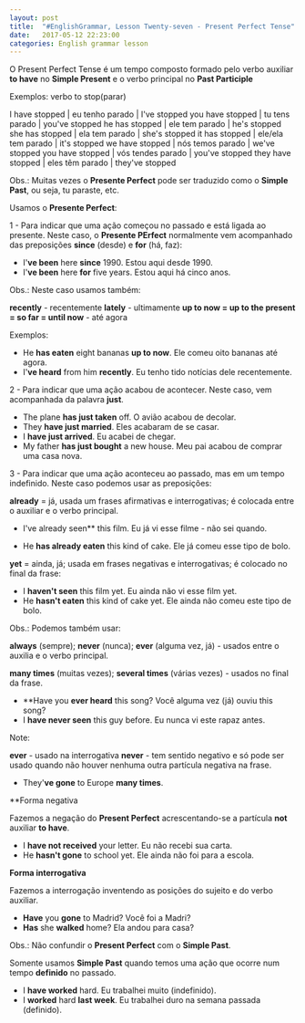 ```yaml
---
layout: post
title:  "#EnglishGrammar, Lesson Twenty-seven - Present Perfect Tense"
date:   2017-05-12 22:23:00
categories: English grammar lesson
---
```


O Present Perfect Tense é um tempo composto formado pelo verbo auxiliar **to have** no **Simple Present** e o verbo principal no **Past Participle**

Exemplos: verbo to stop(parar)

I have stopped | eu tenho parado | I've stopped
you have stopped | tu tens parado | you've stopped
he has stopped | ele tem parado | he's stopped
she has stopped | ela tem parado | she's stopped
it has stopped | ele/ela tem parado | it's stopped
we have stopped | nós temos parado | we've stopped
you have stopped | vós tendes parado | you've stopped
they have stopped | eles têm parado | they've stopped

Obs.: Muitas vezes o **Presente Perfect** pode ser traduzido como o **Simple Past**, ou seja, tu paraste, etc.

Usamos o **Presente Perfect**:


1 - Para indicar que uma ação começou no passado e está ligada ao presente. Neste caso, o **Presente PErfect** normalmente vem acompanhado das preposições **since** (desde) e **for** (há, faz):

 - I'**ve been** here **since** 1990. Estou aqui desde 1990.
 - I'**ve been** here **for** five years. Estou aqui há cinco anos.

Obs.: Neste caso usamos também:

**recently** - recentemente
**lately** - ultimamente
**up to now = up to the present = so far = until now** - até agora

Exemplos:

 - He **has eaten** eight bananas **up to now**. Ele comeu oito bananas até agora.
 - I'**ve heard** from him **recently**. Eu tenho tido notícias dele recentemente.

2 - Para indicar que uma ação acabou de acontecer. Neste caso, vem acompanhada da palavra **just**.

 - The plane **has just taken** off. O avião acabou de decolar.
 - They **have just married**. Eles acabaram de se casar.
 - I **have just arrived**. Eu acabei de chegar.
 - My father **has just bought** a new house. Meu pai acabou de comprar uma casa nova.

3 - Para indicar que uma ação aconteceu ao passado, mas em um tempo indefinido. Neste caso podemos usar as preposições:

**already** = já, usada um frases afirmativas e interrogativas; é colocada entre o auxiliar e o verbo principal.

 - I've already seen** this film. Eu já vi esse filme - não sei quando.

 - He **has already eaten** this kind of cake. Ele já comeu esse tipo de bolo.

**yet** = ainda, já; usada em frases negativas e interrogativas; é colocado no final da frase:

 - I **haven't seen** this film yet. Eu ainda não vi esse film yet.
 - He **hasn't eaten** this kind of cake yet. Ele ainda não comeu este tipo de bolo.

Obs.: Podemos também usar:

**always** (sempre); **never** (nunca); **ever** (alguma vez, já) - usados entre o auxilia e o verbo principal.

**many times** (muitas vezes); **several times** (várias vezes) - usados no final da frase.

 - **Have you **ever heard** this song? Você alguma vez (já) ouviu this song?
 - I **have never seen** this guy before. Eu nunca vi este rapaz antes.

Note:

**ever** - usado na interrogativa
**never** - tem sentido negativo e só pode ser usado quando não houver nenhuma outra partícula negativa na frase.

- They'**ve gone** to Europe **many times**.


**Forma negativa

Fazemos a negação do **Present Perfect** acrescentando-se a partícula **not** auxiliar **to have**.

 - I **have not received** your letter. Eu não recebi sua carta.
 - He **hasn't gone** to school yet. Ele ainda não foi para a escola.

**Forma interrogativa**

Fazemos a interrogação inventendo as posições do sujeito e do verbo auxiliar.

 - **Have** you **gone** to Madrid? Você foi a Madri?
 - **Has** she **walked** home? Ela andou para casa?

Obs.: Não confundir o **Present Perfect** com o **Simple Past**.

Somente usamos **Simple Past** quando temos uma ação que ocorre num tempo **definido** no passado.

 - I **have worked** hard. Eu trabalhei muito (indefinido).
 - I **worked** hard **last week**. Eu trabalhei duro na semana passada (definido).
   